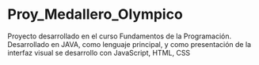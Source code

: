 # Proy_Medallero_Olympico
Proyecto desarrollado en el curso Fundamentos de la Programación. Desarrollado en JAVA, como lenguaje principal, y como presentación de la interfaz visual se desarrollo con JavaScript, HTML, CSS
